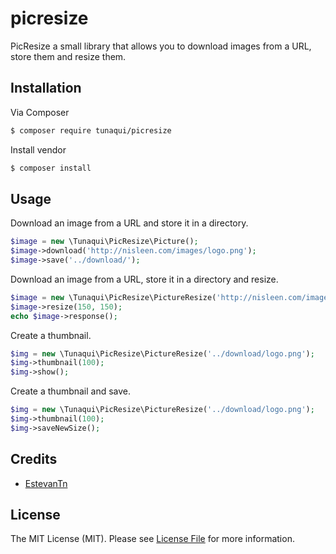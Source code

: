 # picresize

PicResize a small library that allows you to download images from a URL, store them and resize them.

## Installation

Via Composer

``` bash
$ composer require tunaqui/picresize
```

Install vendor

``` bash
$ composer install
```

## Usage

Download an image from a URL and store it in a directory.
``` php
$image = new \Tunaqui\PicResize\Picture();
$image->download('http://nisleen.com/images/logo.png');
$image->save('../download/');
```

Download an image from a URL, store it in a directory and resize.
``` php
$image = new \Tunaqui\PicResize\PictureResize('http://nisleen.com/images/logo.png', '../download/');
$image->resize(150, 150);
echo $image->response();
```

Create a thumbnail.
``` php
$img = new \Tunaqui\PicResize\PictureResize('../download/logo.png');
$img->thumbnail(100);
$img->show();
```

Create a thumbnail and save.
``` php
$img = new \Tunaqui\PicResize\PictureResize('../download/logo.png');
$img->thumbnail(100);
$img->saveNewSize();
```

## Credits

- [EstevanTn](https://gitlab.com/EstevanTn)

## License

The MIT License (MIT). Please see [License File](LICENSE.md) for more information.

[ico-version]: https://img.shields.io/packagist/v/tunaqui/picresize.svg?style=flat-square
[ico-license]: https://img.shields.io/badge/license-MIT-brightgreen.svg?style=flat-square
[ico-travis]: https://img.shields.io/travis/tunaqui/picresize/master.svg?style=flat-square
[ico-scrutinizer]: https://img.shields.io/scrutinizer/coverage/g/tunaqui/picresize.svg?style=flat-square
[ico-code-quality]: https://img.shields.io/scrutinizer/g/tunaqui/picresize.svg?style=flat-square
[ico-downloads]: https://img.shields.io/packagist/dt/tunaqui/picresize.svg?style=flat-square

[link-packagist]: https://packagist.org/packages/tunaqui/picresize
[link-travis]: https://travis-ci.org/tunaqui/picresize
[link-scrutinizer]: https://scrutinizer-ci.com/g/tunaqui/picresize/code-structure
[link-code-quality]: https://scrutinizer-ci.com/g/tunaqui/picresize
[link-downloads]: https://packagist.org/packages/tunaqui/picresize
[link-author]: https://github.com/EstevanTn
